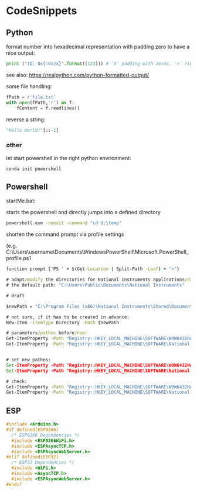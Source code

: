 # CodeSnippets
## Python
format number into hexadecimal representation with padding zero to have a nice output:
```python
print ("ID: 0x{:0>2x}".format((123))) # '0' padding with zeros, '>' right align, 'x' hexadecimal
```
see also: https://realpython.com/python-formatted-output/

some file handling:
```python
fPath = r'file.txt'
with open(fPath,'r') as f:
    fContent = f.readlines()
```

reverse a string:
```python
"Hello World!"[::-1]
```
### other
let start powershell in the right python environment:
```
conda init powershell
```
## Powershell
startMe.bat:

starts the powershell and directly jumps into a defined directory
```cmd
powershell.exe -noexit -command "cd d:\temp"
```

shorten the command prompt via profile settings

(e.g. C:\Users\username\Documents\WindowsPowerShell\Microsoft.PowerShell_profile.ps1
```cmd
function prompt {'PS ' + $(Get-Location | Split-Path -Leaf) + ">"}
```


```cmd
# adapt/modify the directories for National Instruments applications/drivers for additional exmaples and documentation
# the default path: "C:\Users\Public\Documents\National Instruments"

# draft

$newPath = "C:\Program Files (x86)\National Instruments\Shared\Documents\"

# not sure, if it has to be created in advance:
New-Item -ItemType Directory -Path $newPath

# parameters/pathes before/now:
Get-ItemProperty -Path "Registry::HKEY_LOCAL_MACHINE\SOFTWARE\WOW6432Node\National Instruments\Common\Installer" -Name NIPUBDOCSDIR
Get-ItemProperty -Path "Registry::HKEY_LOCAL_MACHINE\SOFTWARE\National Instruments\Common\Installer" -Name NIPUBDOCSDIR


# set new pathes:
Set-ItemProperty -Path "Registry::HKEY_LOCAL_MACHINE\SOFTWARE\WOW6432Node\National Instruments\Common\Installer" -Name NIPUBDOCSDIR -Value $newpath
Set-ItemProperty -Path "Registry::HKEY_LOCAL_MACHINE\SOFTWARE\National Instruments\Common\Installer" -Name NIPUBDOCSDIR -Value $newpath

# check:
Get-ItemProperty -Path "Registry::HKEY_LOCAL_MACHINE\SOFTWARE\WOW6432Node\National Instruments\Common\Installer" -Name NIPUBDOCSDIR
Get-ItemProperty -Path "Registry::HKEY_LOCAL_MACHINE\SOFTWARE\National Instruments\Common\Installer" -Name NIPUBDOCSDIR
```
## ESP
```c
#include <Arduino.h>
#if defined(ESP8266)
  /* ESP8266 Dependencies */
  #include <ESP8266WiFi.h>
  #include <ESPAsyncTCP.h>
  #include <ESPAsyncWebServer.h>
#elif defined(ESP32)
  /* ESP32 Dependencies */
  #include <WiFi.h>
  #include <AsyncTCP.h>
  #include <ESPAsyncWebServer.h>
#endif
```

